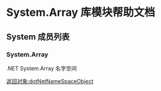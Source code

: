 # System.Array 库模块帮助文档

<a id="System"></a>
## System 成员列表


<a id="System.Array"></a>
### System.Array 
 .NET System.Array 名字空间  
  
[返回对象:dotNetNameSpaceObject](https://www.aardio.com/zh-cn/doc/library-reference/dotNet/appDomain.html#dotNetNameSpaceObject)
